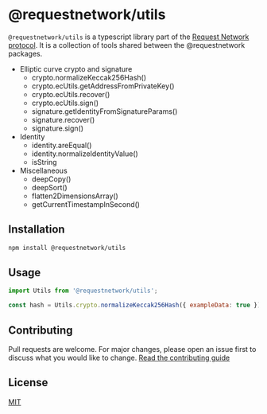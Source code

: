 # @requestnetwork/utils

`@requestnetwork/utils` is a typescript library part of the [Request Network protocol](https://github.com/RequestNetwork/requestNetwork).
It is a collection of tools shared between the @requestnetwork packages.

- Elliptic curve crypto and signature
  - crypto.normalizeKeccak256Hash()
  - crypto.ecUtils.getAddressFromPrivateKey()
  - crypto.ecUtils.recover()
  - crypto.ecUtils.sign()
  - signature.getIdentityFromSignatureParams()
  - signature.recover()
  - signature.sign()
- Identity
  - identity.areEqual()
  - identity.normalizeIdentityValue()
  - isString
- Miscellaneous
  - deepCopy()
  - deepSort()
  - flatten2DimensionsArray()
  - getCurrentTimestampInSecond()

## Installation

```bash
npm install @requestnetwork/utils
```

## Usage

```javascript
import Utils from '@requestnetwork/utils';

const hash = Utils.crypto.normalizeKeccak256Hash({ exampleData: true });
```

## Contributing

Pull requests are welcome. For major changes, please open an issue first to discuss what you would like to change.
[Read the contributing guide](/CONTRIBUTING.md)

## License

[MIT](/LICENSE)
